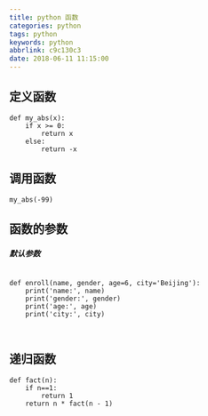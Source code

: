 ```yaml
---
title: python 函数
categories: python
tags: python
keywords: python
abbrlink: c9c130c3
date: 2018-06-11 11:15:00
---
```


## 定义函数

```
def my_abs(x):
    if x >= 0:
        return x
    else:
        return -x

```

## 调用函数

```
my_abs(-99)

```

## 函数的参数

##### 默认参数

```

def enroll(name, gender, age=6, city='Beijing'):
    print('name:', name)
    print('gender:', gender)
    print('age:', age)
    print('city:', city)
    
    
```

## 递归函数

```
def fact(n):
    if n==1:
        return 1
    return n * fact(n - 1)

```